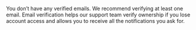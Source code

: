 You don’t have any verified emails. We recommend verifying at least one email.
Email verification helps our support team verify ownership if you lose account access and allows you to receive all the notifications you ask for.